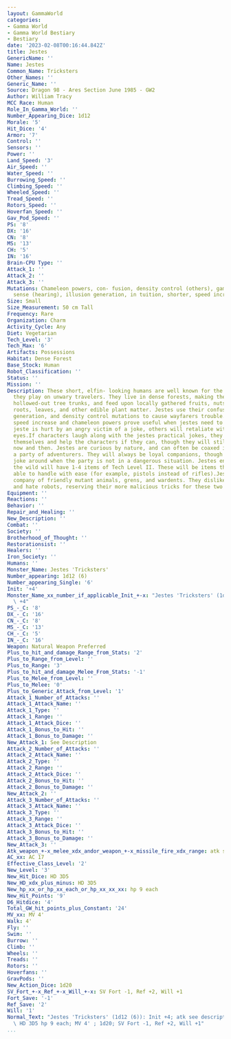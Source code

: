 ```yaml
---
layout: GammaWorld
categories:
- Gamma World
- Gamma World Bestiary
- Bestiary
date: '2023-02-08T00:16:44.842Z'
title: Jestes
GenericName: ''
Name: Jestes
Common_Name: Tricksters
Other_Names: ''
Generic_Name: ''
Source: Dragon 98 - Ares Section June 1985 - GW2
Author: William Tracy
MCC Race: Human
Role_In_Gamma_World: ''
Number_Appearing_Dice: 1d12
Morale: '5'
Hit_Dice: '4'
Armor: '7'
Control: ''
Sensors: ''
Power: ''
Land_Speed: '3'
Air_Speed: ''
Water_Speed: ''
Burrowing_Speed: ''
Climbing_Speed: ''
Wheeled_Speed: ''
Tread_Speed: ''
Rotors_Speed: ''
Hoverfan_Speed: ''
Gav_Pod_Speed: ''
PS: '8'
DX: '16'
CN: '8'
MS: '13'
CH: '5'
IN: '16'
Brain-CPU Type: ''
Attack_1: ''
Attack_2: ''
Attack_3: ''
Mutations: Chameleon powers, con- fusion, density control (others), gamma eye, heightened
  sense (hearing), illusion generation, in tuition, shorter, speed increase
Size: Small
Size_Measurement: 50 cm Tall
Frequency: Rare
Organization: Charm
Activity_Cycle: Any
Diet: Vegetarian
Tech_Level: '3'
Tech_Max: '6'
Artifacts: Possessions
Habitat: Dense Forest
Base_Stock: Human
Robot_Classification: ''
Status: ''
Mission: ''
Description: These short, elfin- looking humans are well known for the practical jokes
  they play on unwary travelers. They live in dense forests, making their homes in
  hollowed-out tree trunks, and feed upon locally gathered fruits, nuts, berries,
  roots, leaves, and other edible plant matter. Jestes use their confusion, illusion
  generation, and density control mutations to cause wayfarers trouble. Of course,
  speed increase and chameleon powers prove useful when jestes need to hide. If a
  jeste is hurt by an angry victim of a joke, others will retaliate with their gamma
  eyes.If characters laugh along with the jestes practical jokes, they will reveal
  themselves and help the characters if they can, though they will still play tricks
  now and then. Jestes are curious by nature, and can often be coaxed into joining
  a party of adventurers. They will always be loyal companions, though they will still
  joke around when the party is not in a dangerous situation. Jestes encountered in
  the wild will have 1-4 items of Tech Level II. These will be items that they are
  able to handle with ease (for example, pistols instead of rifles).Jestes enjoy the
  company of friendly mutant animals, grens, and wardents. They dislike androids greatly
  and hate robots, reserving their more malicious tricks for these two groups of beings.
Equipment: ''
Reactions: ''
Behavior: ''
Repair_and_Healing: ''
New_Description: ''
Combat: ''
Society: ''
Brotherhood_of_Thought: ''
Restorationsist: ''
Healers: ''
Iron_Society: ''
Humans: ''
Monster_Name: Jestes 'Tricksters'
Number_appearing: 1d12 (6)
Number_appearing_Single: '6'
Init: '+4'
Monster_Name_xx_number_if_applicable_Init_+-x: "Jestes 'Tricksters' (1d12 (6)): Init\
  \ +4"
PS_-_C: '8'
DX_-_C: '16'
CN_-_C: '8'
MS_-_C: '13'
CH_-_C: '5'
IN_-_C: '16'
Weapon: Natural Weapon Preferred
Plus_to_hit_and_damage_Range_from_Stats: '2'
Plus_to_Range_from_Level: ''
Plus_to_Range: '3'
Plus_to_hit_and_damage_Melee_From_Stats: '-1'
Plus_to_Melee_from_Level: ''
Plus_to_Melee: '0'
Plus_to_Generic_Attack_from_Level: '1'
Attack_1_Number_of_Attacks: ''
Attack_1_Attack_Name: ''
Attack_1_Type: ''
Attack_1_Range: ''
Attack_1_Attack_Dice: ''
Attack_1_Bonus_to_Hit: ''
Attack_1_Bonus_to_Damage: ''
New_Attack_1: See Description
Attack_2_Number_of_Attacks: ''
Attack_2_Attack_Name: ''
Attack_2_Type: ''
Attack_2_Range: ''
Attack_2_Attack_Dice: ''
Attack_2_Bonus_to_Hit: ''
Attack_2_Bonus_to_Damage: ''
New_Attack_2: ''
Attack_3_Number_of_Attacks: ''
Attack_3_Attack_Name: ''
Attack_3_Type: ''
Attack_3_Range: ''
Attack_3_Attack_Dice: ''
Attack_3_Bonus_to_Hit: ''
Attack_3_Bonus_to_Damage: ''
New_Attack_3: ''
Atk_weapon_+-x_melee_xdx_andor_weapon_+-x_missile_fire_xdx_range: atk see description
AC_xx: AC 17
Effective_Class_Level: '2'
New_Level: '3'
New_Hit_Dice: HD 3D5
New_HD_xdx_plus_minus: HD 3D5
New_hp_xx_or_hp_xx_each_or_hp_xx_xx_xx: hp 9 each
New_Hit_Points: '9'
D6_Hitdice: '4'
Total_GW_hit_points_plus_Constant: '24'
MV_xx: MV 4'
Walk: 4'
Fly: ''
Swim: ''
Burrow: ''
Climb: ''
Wheels: ''
Treads: ''
Rotors: ''
Hoverfans: ''
GravPods: ''
New_Action_Dice: 1d20
SV_Fort_+-x_Ref_+-x_Will_+-x: SV Fort -1, Ref +2, Will +1
Fort_Save: '-1'
Ref_Save: '2'
Will: '1'
Normal_Text: "Jestes 'Tricksters' (1d12 (6)): Init +4; atk see description; AC 17;\
  \ HD 3D5 hp 9 each; MV 4' ; 1d20; SV Fort -1, Ref +2, Will +1"
...
```

